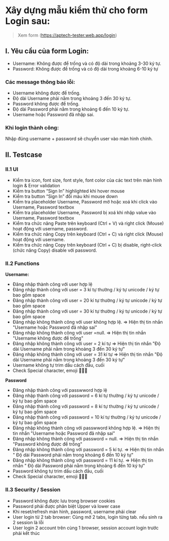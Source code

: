 # Xây dựng mẫu kiểm thử cho form Login sau:

> Xem form (https://aptech-tester.web.app/login)

## I. Yêu cầu của form Login:

- Username: Không được để trống và có độ dài trong khoảng 3-30 ký tự.
- Password: Không được để trống và có độ dài trong khoảng 6-10 ký tự

### Các message thông báo lỗi:

- Username không được để trống.
- Độ dài Username phải nằm trong khoảng 3 đến 30 ký tự.
- Password không được để trống.
- Độ dài Password phải nằm trong khoảng 6 đến 10 ký tự.
- Username hoặc Password đã nhập sai.

### Khi login thành công:

Nhập đúng username + password sẽ chuyển user vào màn hình chính.

## II. Testcase

### II.1 UI

- Kiểm tra icon, font size, font style, font color của các text trên màn hình login & Error validation
- Kiểm tra button “Sign In” highlighted khi hover mouse
- Kiểm tra button “Sign In” đổi màu khi mouse down
- Kiểm tra placeholder Username, Password mờ hoặc xoá khi click vào Username, Password textbox
- Kiểm tra placeholder Username, Password bị xoá khi nhập value vào Username, Password textbox
- Kiểm tra chức năng Paste trên keyboard (Ctrl + V) và right click (Mouse) hoạt động với username, password.
- Kiểm tra chức năng Copy trên keyboard (Ctrl + C) và right click (Mouse) hoạt động với username.
- Kiểm tra chức năng Copy trên keyboard (Ctrl + C) bị disable, right-click (chức năng Copy) disable với password.

### II.2 Functions

**Username:**

- Đăng nhập thành công với user hợp lệ
- Đăng nhập thành công với user = 3 kí tự thường / ký tự unicode / ký tự bao gồm space
- Đăng nhập thành công với user = 20 kí tự thường / ký tự unicode / ký tự bao gồm space
- Đăng nhập thành công với user = 30 kí tự thường / ký tự unicode / ký tự bao gồm space
- Đăng nhập không thành công với user không hợp lệ. => Hiện thị tin nhắn "Username hoặc Password đã nhập sai"
- Đăng nhập không thành công với user =null. => Hiện thị tin nhắn "Username không được để trống"
- Đăng nhập không thành công với user = 2 kí tự => Hiện thị tin nhắn "Độ dài Username phải nằm trong khoảng 3 đến 30 ký tự"
- Đăng nhập không thành công với user = 31 kí tự => Hiện thị tin nhắn "Độ dài Username phải nằm trong khoảng 3 đến 30 ký tự"
- Username không tự trim dấu cách đầu, cuối
- Check Special character, emoji 🌷👩👨

**Password**

- Đăng nhập thành công với passwword hợp lệ
- Đăng nhập thành công với password = 6 kí tự thường / ký tự unicode / ký tự bao gồm space
- Đăng nhập thành công với password = 8 kí tự thường / ký tự unicode / ký tự bao gồm space
- Đăng nhập thành công với password = 10 kí tự thường / ký tự unicode / ký tự bao gồm space
- Đăng nhập không thành công với passwword không hợp lệ. => Hiện thị tin nhắn "Username hoặc Password đã nhập sai"
- Đăng nhập không thành công với password = null. => Hiện thị tin nhắn "Password không được để trống"
- Đăng nhập không thành công với password = 5 kí tự. => Hiện thị tin nhắn " Độ dài Password phải nằm trong khoảng 6 đến 10 ký tự"
- Đăng nhập không thành công với password = 11 kí tự. => Hiện thị tin nhắn " Độ dài Password phải nằm trong khoảng 6 đến 10 ký tự"
- Password không tự trim dấu cách đầu, cuối
- Check Special character, emoji 🌷👩👨

### II.3 Security / Session

- Password không được lưu trong browser cookies
- Password phải được phân biệt Upper và lower case
- Khi reset/refresh màn hình, password, username phải clear
- User login từ 2 tab browser: Cùng mở 2 tabs, login từng tab. nếu sinh ra 2 session là lỗi
- User login 2 account trên cùng 1 browser, session account login trước phải kết thúc

